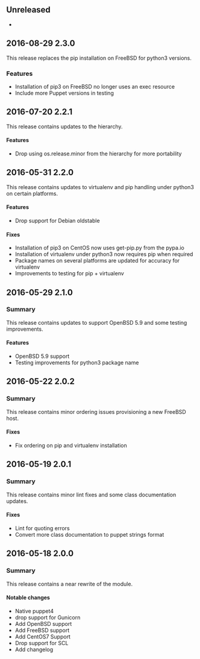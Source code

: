 ## Unreleased
 - 

## 2016-08-29 2.3.0
This release replaces the pip installation on FreeBSD for python3 versions.

### Features
 - Installation of pip3 on FreeBSD no longer uses an exec resource
 - Include more Puppet versions in testing

## 2016-07-20 2.2.1
This release contains updates to the hierarchy.

#### Features
  - Drop using os.release.minor from the hierarchy for more portability

## 2016-05-31 2.2.0
This release contains updates to virtualenv and pip handling under python3 on
certain platforms.

#### Features
 - Drop support for Debian oldstable

#### Fixes
 - Installation of pip3 on CentOS now uses get-pip.py from the pypa.io
 - Installation of virtualenv under python3 now requires pip when required
 - Package names on several platforms are updated for accuracy for virtualenv
 - Improvements to testing for pip + virtualenv


## 2016-05-29 2.1.0
### Summary
This release contains updates to support OpenBSD 5.9 and some testing improvements.

#### Features
 - OpenBSD 5.9 support
 - Testing improvements for python3 package name

## 2016-05-22 2.0.2
### Summary
This release contains minor ordering issues provisioning a new FreeBSD host.

#### Fixes
 - Fix ordering on pip and virtualenv installation

## 2016-05-19 2.0.1
### Summary
This release contains minor lint fixes and some class documentation updates.

#### Fixes
 - Lint for quoting errors
 - Convert more class documentation to puppet strings format

## 2016-05-18 2.0.0
### Summary
This release contains a near rewrite of the module.

#### Notable changes
 - Native puppet4
 - drop support for Gunicorn
 - Add OpenBSD support
 - Add FreeBSD support
 - Add CentOS7 Support
 - Drop support for SCL
 - Add changelog

